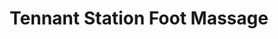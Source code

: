 ---
title: "Tennant Station Foot Massage"
url: /morgan-hill/tennant-station-foot-massage/
shop: massage
---